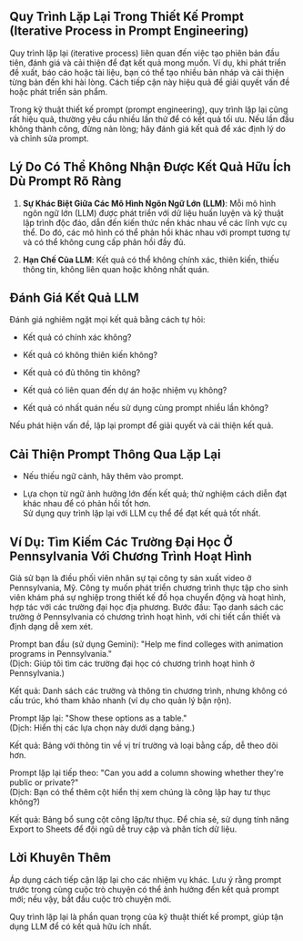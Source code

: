 ## Quy Trình Lặp Lại Trong Thiết Kế Prompt (Iterative Process in Prompt Engineering)

Quy trình lặp lại (iterative process) liên quan đến việc tạo phiên bản đầu tiên, đánh giá và cải thiện để đạt kết quả mong muốn. Ví dụ, khi phát triển đề xuất, báo cáo hoặc tài liệu, bạn có thể tạo nhiều bản nháp và cải thiện từng bản đến khi hài lòng. Cách tiếp cận này hiệu quả để giải quyết vấn đề hoặc phát triển sản phẩm.

Trong kỹ thuật thiết kế prompt (prompt engineering), quy trình lặp lại cũng rất hiệu quả, thường yêu cầu nhiều lần thử để có kết quả tối ưu. Nếu lần đầu không thành công, đừng nản lòng; hãy đánh giá kết quả để xác định lý do và chỉnh sửa prompt.

## Lý Do Có Thể Không Nhận Được Kết Quả Hữu Ích Dù Prompt Rõ Ràng

1. **Sự Khác Biệt Giữa Các Mô Hình Ngôn Ngữ Lớn (LLM)**: Mỗi mô hình ngôn ngữ lớn (LLM) được phát triển với dữ liệu huấn luyện và kỹ thuật lập trình độc đáo, dẫn đến kiến thức nền khác nhau về các lĩnh vực cụ thể. Do đó, các mô hình có thể phản hồi khác nhau với prompt tương tự và có thể không cung cấp phản hồi đầy đủ.
    
2. **Hạn Chế Của LLM**: Kết quả có thể không chính xác, thiên kiến, thiếu thông tin, không liên quan hoặc không nhất quán.
    

## Đánh Giá Kết Quả LLM

Đánh giá nghiêm ngặt mọi kết quả bằng cách tự hỏi:

- Kết quả có chính xác không?
    
- Kết quả có không thiên kiến không?
    
- Kết quả có đủ thông tin không?
    
- Kết quả có liên quan đến dự án hoặc nhiệm vụ không?
    
- Kết quả có nhất quán nếu sử dụng cùng prompt nhiều lần không?
    

Nếu phát hiện vấn đề, lặp lại prompt để giải quyết và cải thiện kết quả.

## Cải Thiện Prompt Thông Qua Lặp Lại

- Nếu thiếu ngữ cảnh, hãy thêm vào prompt.
    
- Lựa chọn từ ngữ ảnh hưởng lớn đến kết quả; thử nghiệm cách diễn đạt khác nhau để có phản hồi tốt hơn.  
    Sử dụng quy trình lặp lại với LLM cụ thể để đạt kết quả tốt nhất.
    

## Ví Dụ: Tìm Kiếm Các Trường Đại Học Ở Pennsylvania Với Chương Trình Hoạt Hình

Giả sử bạn là điều phối viên nhân sự tại công ty sản xuất video ở Pennsylvania, Mỹ. Công ty muốn phát triển chương trình thực tập cho sinh viên khám phá sự nghiệp trong thiết kế đồ họa chuyển động và hoạt hình, hợp tác với các trường đại học địa phương. Bước đầu: Tạo danh sách các trường ở Pennsylvania có chương trình hoạt hình, với chi tiết cần thiết và định dạng dễ xem xét.

Prompt ban đầu (sử dụng Gemini): "Help me find colleges with animation programs in Pennsylvania."  
(Dịch: Giúp tôi tìm các trường đại học có chương trình hoạt hình ở Pennsylvania.)

Kết quả: Danh sách các trường và thông tin chương trình, nhưng không có cấu trúc, khó tham khảo nhanh (ví dụ cho quản lý bận rộn).

Prompt lặp lại: "Show these options as a table."  
(Dịch: Hiển thị các lựa chọn này dưới dạng bảng.)

Kết quả: Bảng với thông tin về vị trí trường và loại bằng cấp, dễ theo dõi hơn.

Prompt lặp lại tiếp theo: "Can you add a column showing whether they're public or private?"  
(Dịch: Bạn có thể thêm cột hiển thị xem chúng là công lập hay tư thục không?)

Kết quả: Bảng bổ sung cột công lập/tư thục. Để chia sẻ, sử dụng tính năng Export to Sheets để đội ngũ dễ truy cập và phân tích dữ liệu.

## Lời Khuyên Thêm

Áp dụng cách tiếp cận lặp lại cho các nhiệm vụ khác. Lưu ý rằng prompt trước trong cùng cuộc trò chuyện có thể ảnh hưởng đến kết quả prompt mới; nếu vậy, bắt đầu cuộc trò chuyện mới.

Quy trình lặp lại là phần quan trọng của kỹ thuật thiết kế prompt, giúp tận dụng LLM để có kết quả hữu ích nhất.